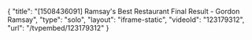 {
    "title": "[1508436091] Ramsay's Best Restaurant Final Result - Gordon Ramsay",
    "type": "solo",
    "layout": "iframe-static",
    "videoId": "123179312",
    "url": "\/tvpembed\/123179312"
}